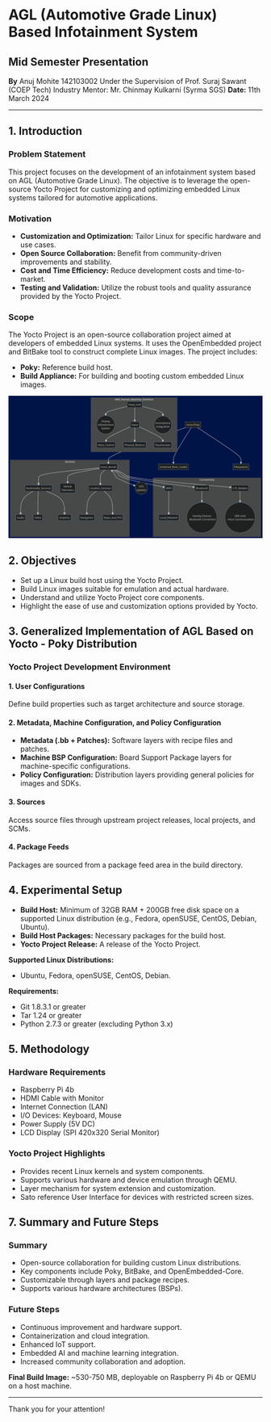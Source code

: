 # AGL (Automotive Grade Linux) Based Infotainment System

## Mid Semester Presentation

**By**
Anuj Mohite 142103002
Under the Supervision of Prof. Suraj Sawant (COEP Tech)
Industry Mentor: Mr. Chinmay Kulkarni (Syrma SGS)
**Date:** 11th March 2024

---

## 1. Introduction

### Problem Statement

This project focuses on the development of an infotainment system based on AGL (Automotive Grade Linux). The objective is to leverage the open-source Yocto Project for customizing and optimizing embedded Linux systems tailored for automotive applications.

### Motivation

- **Customization and Optimization:** Tailor Linux for specific hardware and use cases.
- **Open Source Collaboration:** Benefit from community-driven improvements and stability.
- **Cost and Time Efficiency:** Reduce development costs and time-to-market.
- **Testing and Validation:** Utilize the robust tools and quality assurance provided by the Yocto Project.

### Scope

The Yocto Project is an open-source collaboration project aimed at developers of embedded Linux systems. It uses the OpenEmbedded project and BitBake tool to construct complete Linux images. The project includes:

- **Poky:** Reference build host.
- **Build Appliance:** For building and booting custom embedded Linux images.

![Architecture](./arch/image.png)

## 2. Objectives

- Set up a Linux build host using the Yocto Project.
- Build Linux images suitable for emulation and actual hardware.
- Understand and utilize Yocto Project core components.
- Highlight the ease of use and customization options provided by Yocto.

## 3. Generalized Implementation of AGL Based on Yocto - Poky Distribution

### Yocto Project Development Environment

#### 1. User Configurations

Define build properties such as target architecture and source storage.

#### 2. Metadata, Machine Configuration, and Policy Configuration

- **Metadata (.bb + Patches):** Software layers with recipe files and patches.
- **Machine BSP Configuration:** Board Support Package layers for machine-specific configurations.
- **Policy Configuration:** Distribution layers providing general policies for images and SDKs.

#### 3. Sources

Access source files through upstream project releases, local projects, and SCMs.

#### 4. Package Feeds

Packages are sourced from a package feed area in the build directory.

## 4. Experimental Setup

- **Build Host:** Minimum of 32GB RAM + 200GB free disk space on a supported Linux distribution (e.g., Fedora, openSUSE, CentOS, Debian, Ubuntu).
- **Build Host Packages:** Necessary packages for the build host.
- **Yocto Project Release:** A release of the Yocto Project.

**Supported Linux Distributions:**
- Ubuntu, Fedora, openSUSE, CentOS, Debian.

**Requirements:**
- Git 1.8.3.1 or greater
- Tar 1.24 or greater
- Python 2.7.3 or greater (excluding Python 3.x)

## 5. Methodology

### Hardware Requirements

- Raspberry Pi 4b
- HDMI Cable with Monitor
- Internet Connection (LAN)
- I/O Devices: Keyboard, Mouse
- Power Supply (5V DC)
- LCD Display (SPI 420x320 Serial Monitor)

### Yocto Project Highlights

- Provides recent Linux kernels and system components.
- Supports various hardware and device emulation through QEMU.
- Layer mechanism for system extension and customization.
- Sato reference User Interface for devices with restricted screen sizes.

## 7. Summary and Future Steps

### Summary

- Open-source collaboration for building custom Linux distributions.
- Key components include Poky, BitBake, and OpenEmbedded-Core.
- Customizable through layers and package recipes.
- Supports various hardware architectures (BSPs).

### Future Steps

- Continuous improvement and hardware support.
- Containerization and cloud integration.
- Enhanced IoT support.
- Embedded AI and machine learning integration.
- Increased community collaboration and adoption.

**Final Build Image:** ~530-750 MB, deployable on Raspberry Pi 4b or QEMU on a host machine.

---

Thank you for your attention!
